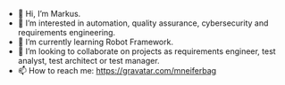 - 👋 Hi, I’m Markus.
- 👀 I’m interested in automation, quality assurance, cybersecurity and requirements engineering.
- 🌱 I’m currently learning Robot Framework.
- 💞️ I’m looking to collaborate on projects as requirements engineer, test analyst, test architect or test manager.
- 📫 How to reach me: https://gravatar.com/mneiferbag 
